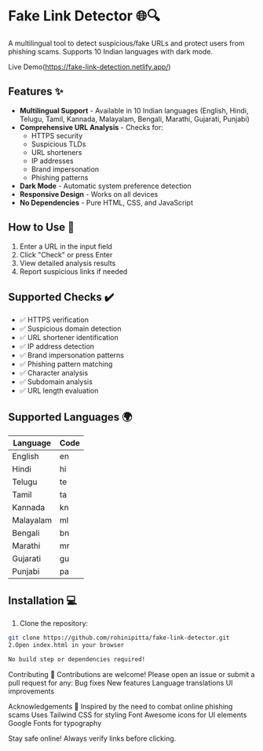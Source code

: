 # Fake Link Detector 🌐🔍

A multilingual tool to detect suspicious/fake URLs and protect users from phishing scams. Supports 10 Indian languages with dark mode.

Live Demo(https://fake-link-detection.netlify.app/)


## Features ✨

- **Multilingual Support** - Available in 10 Indian languages (English, Hindi, Telugu, Tamil, Kannada, Malayalam, Bengali, Marathi, Gujarati, Punjabi)
- **Comprehensive URL Analysis** - Checks for:
  - HTTPS security
  - Suspicious TLDs
  - URL shorteners
  - IP addresses
  - Brand impersonation
  - Phishing patterns
- **Dark Mode** - Automatic system preference detection
- **Responsive Design** - Works on all devices
- **No Dependencies** - Pure HTML, CSS, and JavaScript

## How to Use 🚀

1. Enter a URL in the input field
2. Click "Check" or press Enter
3. View detailed analysis results
4. Report suspicious links if needed

## Supported Checks ✔️

- ✅ HTTPS verification
- ✅ Suspicious domain detection
- ✅ URL shortener identification
- ✅ IP address detection
- ✅ Brand impersonation patterns
- ✅ Phishing pattern matching
- ✅ Character analysis
- ✅ Subdomain analysis
- ✅ URL length evaluation

## Supported Languages 🌍

| Language       | Code |
|----------------|------|
| English        | en   |
| Hindi          | hi   |
| Telugu         | te   |
| Tamil          | ta   |
| Kannada        | kn   |
| Malayalam      | ml   |
| Bengali        | bn   |
| Marathi        | mr   |
| Gujarati       | gu   |
| Punjabi        | pa   |

## Installation 💻

1. Clone the repository:
```bash
git clone https://github.com/rohinipitta/fake-link-detector.git
2.Open index.html in your browser

No build step or dependencies required!
```
Contributing 🤝
Contributions are welcome! Please open an issue or submit a pull request for any:
Bug fixes
New features
Language translations
UI improvements


Acknowledgements 🙏
Inspired by the need to combat online phishing scams
Uses Tailwind CSS for styling
Font Awesome icons for UI elements
Google Fonts for typography

Stay safe online! Always verify links before clicking.
